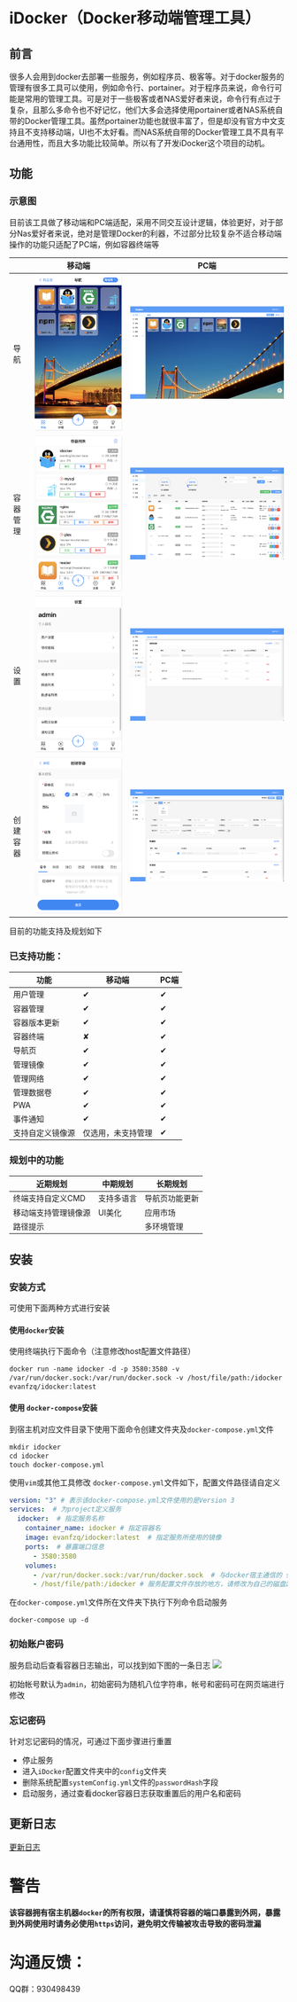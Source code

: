# iDocker（Docker移动端管理工具）
## 前言
很多人会用到docker去部署一些服务，例如程序员、极客等。对于docker服务的管理有很多工具可以使用，例如命令行、portainer。对于程序员来说，命令行可能是常用的管理工具。可是对于一些极客或者NAS爱好者来说，命令行有点过于复杂，且那么多命令也不好记忆，他们大多会选择使用portainer或者NAS系统自带的Docker管理工具。虽然portainer功能也就很丰富了，但是却没有官方中文支持且不支持移动端，UI也不太好看。而NAS系统自带的Docker管理工具不具有平台通用性，而且大多功能比较简单。所以有了开发iDocker这个项目的动机。

## 功能
### 示意图
目前该工具做了移动端和PC端适配，采用不同交互设计逻辑，体验更好，对于部分Nas爱好者来说，绝对是管理Docker的利器，不过部分比较复杂不适合移动端操作的功能只适配了PC端，例如容器终端等

|          | 移动端                                              | PC端                                                |
| -------- | --------------------------------------------------- | --------------------------------------------------- |
| 导航     | ![](docs/screenshots/截屏2023-12-26%2022.52.35.png) | ![](docs/screenshots/截屏2023-12-26%2022.56.55.png) |
| 容器管理 | ![](docs/screenshots/截屏2023-12-26%2022.52.52.png) | ![](docs/screenshots/截屏2023-12-26%2022.57.14.png) |
| 设置     | ![](docs/screenshots/截屏2023-12-26%2022.53.08.png) | ![](docs/screenshots/截屏2023-12-26%2022.58.32.png) |
| 创建容器 | ![](docs/screenshots/截屏2023-12-26%2022.53.45.png) | ![](docs/screenshots/截屏2023-12-26%2023.01.38.png) |

目前的功能支持及规划如下

### 已支持功能：
| 功能             | 移动端             | PC端     |
| ---------------- | ------------------ | -------- |
| 用户管理         | &#10004;           | &#10004; |
| 容器管理         | &#10004;           | &#10004; |
| 容器版本更新     | &#10004;           | &#10004; |
| 容器终端         | &#10008;           | &#10004; |
| 导航页           | &#10004;           | &#10004; |
| 管理镜像         | &#10004;           | &#10004; |
| 管理网络         | &#10004;           | &#10004; |
| 管理数据卷       | &#10004;           | &#10004; |
| PWA              | &#10004;           | &#10004; |
| 事件通知         | &#10004;           | &#10004; |
| 支持自定义镜像源 | 仅选用，未支持管理 | &#10004; |

### 规划中的功能
| 近期规划             | 中期规划   | 长期规划       |
| -------------------- | ---------- | -------------- |
| 终端支持自定义CMD    | 支持多语言 | 导航页功能更新 |
| 移动端支持管理镜像源 | UI美化     | 应用市场       |
| 路径提示             |            | 多环境管理     |
  
## 安装

### 安装方式
可使用下面两种方式进行安装
#### 使用`docker`安装
使用终端执行下面命令（注意修改host配置文件路径）
```
docker run -name idocker -d -p 3580:3580 -v /var/run/docker.sock:/var/run/docker.sock -v /host/file/path:/idocker evanfzq/idocker:latest
```
#### 使用 `docker-compose`安装

到宿主机对应文件目录下使用下面命令创建文件夹及`docker-compose.yml`文件
```shell
mkdir idocker
cd idocker
touch docker-compose.yml
```
使用`vim`或其他工具修改 `docker-compose.yml`文件如下，配置文件路径请自定义
```yml
version: "3" # 表示该docker-compose.yml文件使用的是Version 3  
services:  # 为project定义服务
  idocker:  # 指定服务名称
    container_name: idocker # 指定容器名
    image: evanfzq/idocker:latest  # 指定服务所使用的镜像
    ports:  # 暴露端口信息
      - 3580:3580
    volumes:
      - /var/run/docker.sock:/var/run/docker.sock  # 与docker宿主通信的 sock 地址，勿修改
      - /host/file/path:/idocker # 服务配置文件存放的地方，请修改为自己的磁盘路径
```
在`docker-compose.yml`文件所在文件夹下执行下列命令启动服务
```shell
docker-compose up -d 
```
### 初始账户密码
服务启动后查看容器日志输出，可以找到如下图的一条日志
![](screenshots/init-account.jpg)

初始帐号默认为`admin`，初始密码为随机八位字符串，帐号和密码可在网页端进行修改

### 忘记密码
针对忘记密码的情况，可通过下面步骤进行重置

- 停止服务
- 进入`iDocker`配置文件夹中的`config`文件夹
- 删除系统配置`systemConfig.yml`文件的`passwordHash`字段
- 启动服务，通过查看docker容器日志获取重置后的用户名和密码

## 更新日志
[更新日志](https://github.com/EvanFzq/idocker/blob/main/CHANGELOG.md)

# 警告
**该容器拥有宿主机器`docker`的所有权限，请谨慎将容器的端口暴露到外网，暴露到外网使用时请务必使用`https`访问，避免明文传输被攻击导致的密码泄漏**

# 沟通反馈：
QQ群：930498439